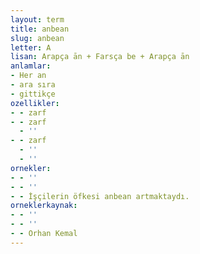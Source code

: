```yaml
---
layout: term
title: anbean
slug: anbean
letter: A
lisan: Arapça ān + Farsça be + Arapça ān
anlamlar:
- Her an
- ara sıra
- gittikçe
ozellikler:
- - zarf
- - zarf
  - ''
- - zarf
  - ''
  - ''
ornekler:
- - ''
- - ''
- - İşçilerin öfkesi anbean artmaktaydı.
orneklerkaynak:
- - ''
- - ''
- - Orhan Kemal
---
```


